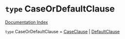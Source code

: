 # `type` CaseOrDefaultClause

[Documentation Index](../README.md)

`type` CaseOrDefaultClause = [CaseClause](../interface.CaseClause/README.md) | [DefaultClause](../interface.DefaultClause/README.md)